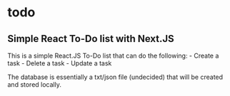# todo
## Simple React To-Do list with Next.JS

This is a simple React.JS To-Do list that can do the following:
    - Create a task
    - Delete a task
    - Update a task

The database is essentially a txt/json file (undecided) that will be created and stored locally.